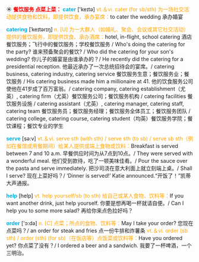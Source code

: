 ☀ <font color="red">**餐饮服务 点菜上菜：**</font>
<font color="sky blue">**cater**</font> ['keɪtə] 
<font color="orange">vt.＆vi. cater (for sb/sth) 为一场社交活动提供食物和饮料，即提供饮食，承办宴席：</font>to cater the wedding 承办婚宴
           
<font color="sky blue">**catering**</font> [ˈkeɪtərɪŋ]
<font color="orange">n. [U] 为一大群人（如婚礼、聚会、会议或其它社交活动）提供的餐饮服务，即提供饮食、承办酒席：</font>hotel, in-flight, school catering 酒店餐饮服务；飞行中的餐饮服务；学校餐饮服务 / Who's doing the catering for the party? 谁来预备聚会的餐饮? / Who did the catering for your son's wedding? 你儿子的婚宴是由谁承办的？/ He recently did the catering for a presidential reception. 他最近承办了一次总统招待会的宴席。/ catering business, catering industry, catering service 餐饮服务生意；餐饮服务业；餐饮服务 / His catering business made him a millionaire at 41. 他的饮食服务公司使他在41岁成了百万富翁。/ catering company, catering establishment（尤英）, catering firm（尤英）餐饮服务公司；餐饮服务机构 / catering facilities 餐饮服务设施 / catering assistant（尤英）, catering manager, catering staff, catering team 餐饮服务员；餐饮服务经理；餐饮服务全体员工；餐饮服务团队 / catering college, catering course, catering student（均英）餐饮服务学院；餐饮课程；餐饮专业的学生

<font color="sky blue">**serve**</font> [sə:v] 
<font color="orange">vt.＆vi. serve sth (with sth) / serve sth (to sb) / serve sb sth（例如在餐馆或用餐期间）给某人提供或端上食物或饮料：</font>Breakfast is served between 7 and 10 a.m. 早餐供应时间为从7点到10点。/ They were served with a wonderful meal. 他们受到款待，吃了一顿美味佳肴。/ Pour the sauce over the pasta and serve immediately. 把沙司浇在意大利面上就立刻端上桌。/ Shall I serve? 现在上菜好吗？/ ‘Dinner is served!’ Katie announced.“开饭了！”凯蒂大声通报。

<font color="sky blue">**help**</font> [help] 
<font color="orange">vt. help yourself/sb (to sth) 给自己或某人食物、饮料等：</font>If you want another drink, just help yourself. 你要是想再喝一杯就请自便。/ Can I help you to some more salad? 再给你来点色拉好吗？

<font color="sky blue">**order**</font> ['ɔ:də] 
<font color="orange">n. [C] 点菜；所点的食物、饮料等：</font>May I take your order? 您现在点菜吗？/ an order for steak and fries 点一份牛排和炸薯条 <font color="orange">vt.＆vi. order (sb sth) / order (sth) (for sb)（在饭店等）点饭菜或饮料等：</font>Have you ordered yet? 你点菜了没有？/ I ordered a beer and a sandwich. 我要了一杯啤酒，一个三明治。
